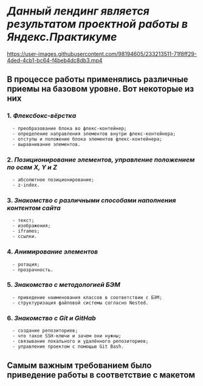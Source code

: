 # **_Данный лендинг является результатом проектной работы в Яндекс.Практикуме_**

https://user-images.githubusercontent.com/98194605/233213511-71f8ff29-4ded-4cb1-bc64-f4beb4dc8db3.mp4

## В процессе работы применялись различные приемы на базовом уровне. Вот некоторые из них

### 1. **_Флексбокс-вёрстка_**

      - преобразование блока во флекс-контейнер;
      - определение направления элементов внутри флекс-контейнера;
      - отступы и положение блока элементов флекс-контейнера;
      - выравнивание элементов.

### 2. **_Позиционирование элементов, управление положением по осям X, Y и Z_**

      - абсолютное позиционирование;
      - z-index.

### 3. **_Знакомство с различными способами наполнения контентом сайта_**

      - текст;
      - изображения;
      - iframes;
      - ссылки.

### 4. **_Анимирование элементов_**

      - ротация;
      - прозрачность.

### 5. **_Знакомство с методологией БЭМ_**

      - приведение наименования классов в соответствии с БЭМ;
      - структуризация файловой системы согласно Nested.

### 6. **_Знакомство с Git и GitHab_**

      - создание репозиториев;
      - что такое SSH-ключи и зачем они нужны;
      - связывание локального и удалённого репозиториев;
      - управление проектом с помощью Git Bash.

## Самым важным требованием было приведение работы в соответствие с макетом
